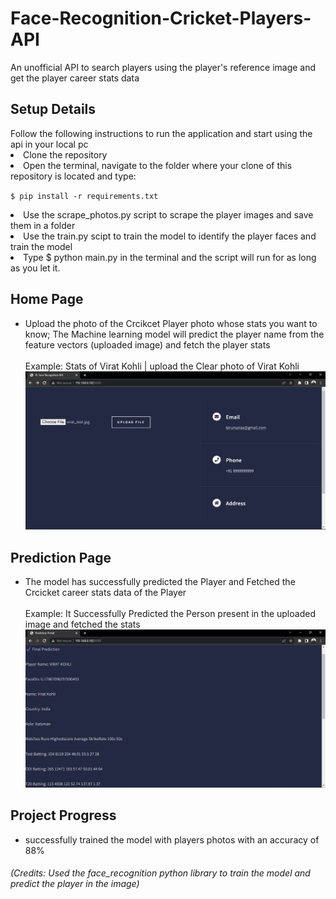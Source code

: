 # Face-Recognition-Cricket-Players-API
An unofficial API  to search players using the player's reference image and get the player career stats data
<h2>Setup Details</h2>
Follow the following instructions to run the application and start using the api in your local pc
<li>Clone the repository</li>
<li>Open the terminal, navigate to the folder where your clone of this repository is located and type:
  
  `$ pip install -r requirements.txt` </li>
<li>Use the scrape_photos.py script to scrape the player images and save them in a folder</li>
<li>Use the train.py scipt to train the model to identify the player faces and train the model</li>
<li> Type $ python main.py in the terminal and the script will run for as long as you let it. </li>

<H2>Home Page</H2>
<ul>
  <li>Upload the photo of the Crcikcet Player photo whose stats you want to know; The Machine learning model will predict the player name from the feature vectors  (uploaded image) and fetch the player stats</li></br>
  Example: Stats of Virat Kohli | upload the Clear photo of Virat Kohli
  <br> <img src="home.jpg"><br>
</ul>

<H2>Prediction Page</H2>
<ul>
  <li>The model has successfully predicted the Player and Fetched the Crcicket career stats data of the Player</li></br>
  Example: It Successfully Predicted the Person present in the uploaded image and fetched the stats
  <br> <img src="predict.jpg"><br>
</ul>
<H2>Project Progress</H2>
<ul>
  <li>successfully trained the model with players photos with an accuracy of 88%</li>
</ul>

###### (Credits: Used the face_recognition python library to train the model and predict the player in the image)
